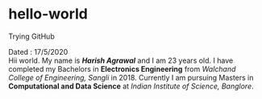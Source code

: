 # hello-world
Trying GitHub

Dated : 17/5/2020\
Hii world. My name is ***Harish Agrawal*** and I am 23 years old. I have completed my Bachelors in **Electronics Engineering** from *Walchand College of Engineering, Sangli* in 2018. Currently I am pursuing Masters in **Computational and Data Science** at *Indian Institute of Science, Banglore*.
 
